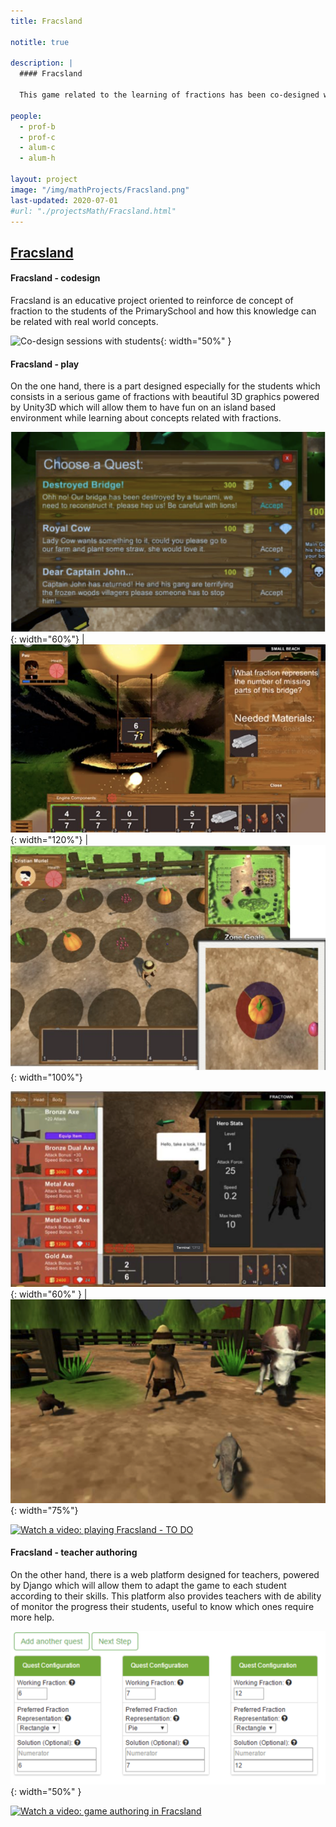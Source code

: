 ```yaml
---
title: Fracsland

notitle: true

description: |
  #### Fracsland
  
  This game related to the learning of fractions has been co-designed with Primary School children from the Escola del Mar (Barcelona, Spain) 

people:
  - prof-b
  - prof-c
  - alum-c
  - alum-h
  
layout: project
image: "/img/mathProjects/Fracsland.png"
last-updated: 2020-07-01
#url: "./projectsMath/Fracsland.html"
---
```


## [Fracsland](https://diposit.ub.edu/dspace/handle/2445/104290)

#### Fracsland - codesign

Fracsland is an educative project oriented to reinforce de concept of fraction to the students of the PrimarySchool and how this knowledge can be related with real world concepts.

![Co-design sessions with students](/wai/img/mathProjects/codesign-2.png){: width="50%" }

#### Fracsland - play
<p>On the one hand, there is a part designed especially for the students which consists in a serious game of fractions with beautiful 3D graphics powered by Unity3D which will allow them to have fun on an island based environment while learning about concepts related with fractions.
</p>

![Snapshots of the game](/img/mathProjects/selectQuestFracsland.png){: width="60%"} |![](/img/mathProjects/pont.png){: width="120%"} | ![](/img/mathProjects/hort.png){: width="100%"}

![](/img/mathProjects/InventoryFracsland.png){: width="60%" } |![](/img/mathProjects/Frascland2.png){: width="75%"}

[![Watch a video: playing Fracsland - TO DO]()](https://www.youtube.com/watch?v=t_7n_6BZ--w)


#### Fracsland - teacher authoring

<p>On the other hand, there is a web platform designed for teachers, powered by Django which will allow them to adapt the game to each student according to their skills. This platform also provides teachers with de ability of monitor the progress their students, useful to know which ones require more help.
</p>

![Snapshot of the authoring system](/img/mathProjects/questsFracsland.png){: width="50%" }

[![Watch a video: game authoring in Fracsland]()](https://www.youtube.com/watch?v=3_j9RlQWokw)


